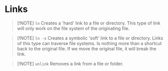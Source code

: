 # Links

> [!NOTE] `ln`
> Creates a 'hard' link to a file or directory. This type of link will only work on the file system of the originating file.


> [!NOTE] `ln -s`
> Creates a symbolic 'soft' link to a file or directory. Links of this type can traverse file systems.
> Is nothing more than a shortcut back to the original file.
> If we move the original file, it will break the link.


> [!NOTE] `unlink`
> Removes a link from a file or folder. 


